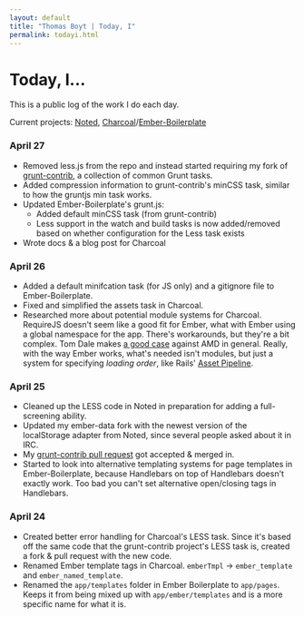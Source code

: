 ```yaml
---
layout: default
title: "Thomas Boyt | Today, I"
permalink: todayi.html
---
```


# Today, I...

This is a public log of the work I do each day. 

Current projects: [Noted](https://github.com/thomasboyt/Noted), [Charcoal](https://github.com/thomasboyt/Charcoal)/[Ember-Boilerplate](https://github.com/thomasboyt/Ember-Boilerplate)

### April 27

* Removed less.js from the repo and instead started requiring my fork of [grunt-contrib](https://github.com/gruntjs/grunt-contrib), a collection of common Grunt tasks.
* Added compression information to grunt-contrib's minCSS task, similar to how the gruntjs min task works.
* Updated Ember-Boilerplate's grunt.js:
  * Added default minCSS task (from grunt-contrib)
  * Less support in the watch and build tasks is now added/removed based on whether configuration for the Less task exists
* Wrote docs & a blog post for Charcoal

### April 26

* Added a default minifcation task (for JS only) and a gitignore file to Ember-Boilerplate.
* Fixed and simplified the assets task in Charcoal.
* Researched more about potential module systems for Charcoal. RequireJS doesn't seem like a good fit for Ember, what with Ember using a global namespace for the app. There's workarounds, but they're a bit complex. Tom Dale makes [a good case](http://tomdale.net/2012/01/amd-is-not-the-answer/) against AMD in general. Really, with the way Ember works, what's needed isn't modules, but just a system for specifying *loading order*, like Rails' [Asset Pipeline](http://guides.rubyonrails.org/asset_pipeline.html#manifest-files-and-directives).

### April 25

* Cleaned up the LESS code in Noted in preparation for adding a full-screening ability.
* Updated my ember-data fork with the newest version of the localStorage adapter from Noted, since several people asked about it in IRC.
* My [grunt-contrib pull request](https://github.com/gruntjs/grunt-contrib/pull/2) got accepted & merged in.
* Started to look into alternative templating systems for page templates in Ember-Boilerplate, because Handlebars on top of Handlebars doesn't exactly work. Too bad you can't set alternative open/closing tags in Handlebars.

### April 24

* Created better error handling for Charcoal's LESS task. Since it's based off the same code that the grunt-contrib project's LESS task is, created a fork & pull request with the new code.
* Renamed Ember template tags in Charcoal. `emberTmpl` -> `ember_template` and `ember_named_template`.
* Renamed the `app/templates` folder in Ember Boilerplate to `app/pages`. Keeps it from being mixed up with `app/ember/templates` and is a more specific name for what it is.
